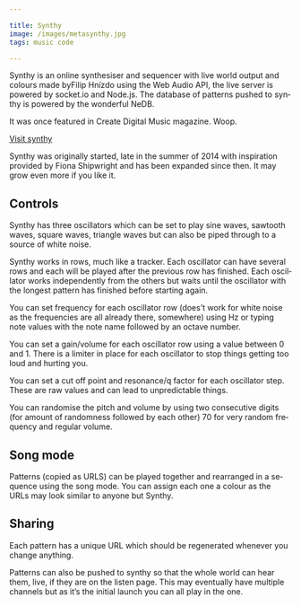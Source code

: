 ```yaml
---

title: Synthy
image: /images/metasynthy.jpg
tags: music code

---
```


Syn­thy is an on­line syn­thes­iser and se­quen­cer with live world out­put and col­ours made byFilip Hnízdo us­ing the Web Au­dio API, the live server is powered by socket.io and Node.js. The data­base of pat­terns pushed to syn­thy is powered by the won­der­ful NeDB.

It was once featured in Create Digital Music magazine. Woop.

[Visit synthy](http://synthy.io)

Syn­thy was ori­gin­ally star­ted, late in the sum­mer of 2014 with in­spir­a­tion provided by Fiona Ship­wright and has been ex­pan­ded since then. It may grow even more if you like it.

## Controls

Syn­thy has three os­cil­lat­ors which can be set to play sine waves, saw­tooth waves, square waves, tri­angle waves but can also be piped through to a source of white noise.

Syn­thy works in rows, much like a tracker. Each os­cil­lator can have sev­eral rows and each will be played after the pre­vi­ous row has fin­ished. Each os­cil­lator works in­de­pend­ently from the oth­ers but waits un­til the os­cil­lator with the longest pat­tern has fin­ished be­fore start­ing again.

You can set fre­quency for each os­cil­lator row (does’t work for white noise as the fre­quen­cies are all already there, some­where) us­ing Hz or typ­ing note val­ues with the note name fol­lowed by an octave num­ber.

You can set a gain/​volume for each os­cil­lator row us­ing a value between 0 and 1. There is a lim­iter in place for each os­cil­lator to stop things get­ting too loud and hurt­ing you.

You can set a cut off point and res­on­ance/​q factor for each os­cil­lator step. These are raw val­ues and can lead to un­pre­dict­able things.

You can ran­dom­ise the pitch and volume by us­ing two con­sec­ut­ive di­gits (for amount of ran­dom­ness fol­lowed by each other) 70 for very ran­dom fre­quency and reg­u­lar volume.

## Song mode

Pat­terns (copied as URLS) can be played to­gether and re­arranged in a se­quence us­ing the song mode. You can as­sign each one a col­our as the URLs may look sim­ilar to any­one but Syn­thy.

## Sharing

Each pat­tern has a unique URL which should be re­gen­er­ated whenever you change any­thing.

Pat­terns can also be pushed to syn­thy so that the whole world can hear them, live, if they are on the listen page. This may even­tu­ally have mul­tiple chan­nels but as it’s the ini­tial launch you can all play in the one.
